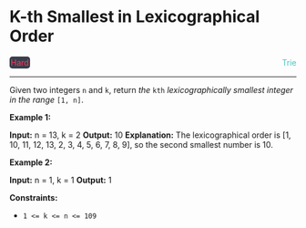 # K-th Smallest in Lexicographical Order

<div style="display: flex; justify-content: space-between; align-items: center">
<div style="color: #ff375f;
padding: 2px; background-color: #3a3f4b; border-radius: 5px;">Hard</div>
<div style="color: #46c6c2">Trie</div>
</div>

---

Given two integers `n` and `k`, return _the_ `kth` _lexicographically smallest integer in the range_ `[1, n]`.

**Example 1:**

**Input:** n = 13, k = 2
**Output:** 10
**Explanation:** The lexicographical order is \[1, 10, 11, 12, 13, 2, 3, 4, 5, 6, 7, 8, 9\], so the second smallest number is 10.

**Example 2:**

**Input:** n = 1, k = 1
**Output:** 1

**Constraints:**

*   `1 <= k <= n <= 109`
